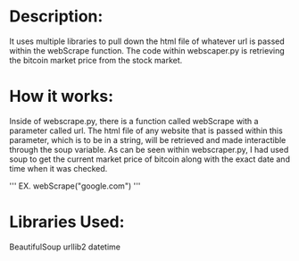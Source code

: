 # Description:
  It uses multiple libraries to pull down the html file of whatever url is passed within the webScrape function. The code within webscaper.py is retrieving the bitcoin market price from the stock market. 
 
# How it works:
  Inside of webscrape.py, there is a function called webScrape with a parameter called url. The html file of any website that is passed within this parameter, which is to be in a string, will be retrieved and made interactible through the soup variable. As can be seen within webscraper.py, I had used soup to get the current market price of bitcoin along with the exact date and time when it was checked.
  
  '''
  EX. webScrape("google.com")
  '''
  
# Libraries Used:
  BeautifulSoup
  urllib2
  datetime
